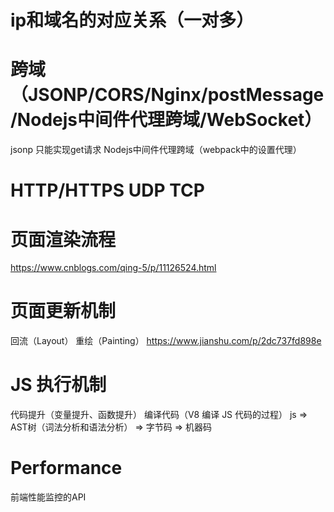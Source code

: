 # ip和域名的对应关系（一对多）

# 跨域（JSONP/CORS/Nginx/postMessage/Nodejs中间件代理跨域/WebSocket）
jsonp 只能实现get请求
Nodejs中间件代理跨域（webpack中的设置代理）

# HTTP/HTTPS UDP TCP

# 页面渲染流程
https://www.cnblogs.com/qing-5/p/11126524.html

# 页面更新机制
回流（Layout）
重绘（Painting）
https://www.jianshu.com/p/2dc737fd898e

# JS 执行机制
代码提升（变量提升、函数提升）
编译代码（V8 编译 JS 代码的过程）   js => AST树（词法分析和语法分析） => 字节码 => 机器码

# Performance
前端性能监控的API